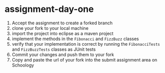 assignment-day-one
==================

1. Accept the assignment to create a forked branch
2. clone your fork to your local machine
3. import the project into eclipse as a maven project
4. implement the methods in the `Fibonacci` and `FizzBuzz` classes
5. verify that your implementation is correct by running the `FibonacciTests` and `FizzBuzzTests` classes as JUnit tests
6. Commit your changes and push them to your fork
7. Copy and paste the url of your fork into the submit assignment area on Schoology


